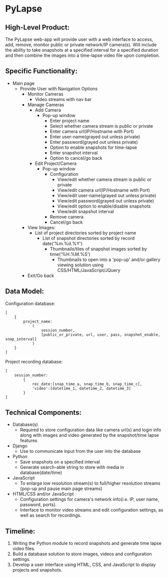 # PyLapse

## High-Level Product:
The PyLapse web-app will provide user with a web interface to access, add,
remove, monitor public or private network/IP camera(s). Will include the
ability to take snapshots at a specified interval for a specified duration
and then combine the images into a time-lapse video file upon completion.

## Specific Functionality:
+ Main page
  * Provide User with Navigation Options
    * Monitor Cameras
      * Video streams with nav bar
    * Manage Cameras
      * Add Camera
        * Pop-up window
          * Enter project name
          * Select whether camera stream is public or private
          * Enter camera url(IP/Hostname with Port)
          * Enter user-name(grayed out unless private)
          * Enter password(grayed out unless private)
          * Option to enable snapshots for time-lapse
          * Enter snapshot interval
          * Option to cancel/go back
      * Edit Project/Camera
        * Pop-up window
          * Configuration
            * View/edit whether camera stream is public or private
            * View/edit camera url(IP/Hostname with Port)
            * View/edit user-name(grayed out unless private)
            * View/edit password(grayed out unless private)
            * View/edit option to enable/disable snapshots
            * View/edit snapshot interval
          * Remove camera
          * Cancel/go back
    * View Images:
      * List of project directories sorted by project name
        * List of snapshot directories sorted by record date('%m.%d.%Y')
          * Thumbnails/tiles of snapshot images sorted by time('%H.%M.%S')
            * Thumbnails to open into a 'pop-up' and/or gallery viewing solution using CSS/HTML/JavaScript/JQuery
    * Exit/Go back

## Data Model:
Configuration database:
```
[
    {
        project_name:
            (
                session_number,
                [public_or_private, url, user, pass, snapshot_enable, snap_interval]
            )
    }
]
```
Project recording database:
```
[
    session_number:
        {
            rec_date:[snap_time_a, snap_time_b, snap_time_c],
            'video':[datetime_1, datetime_2, datetime_3]
        }
]
```

## Technical Components:
+ Database(s)
  * Required to store configuration data like camera url(s) and login info along with images and video generated by the snapshot/time lapse features
+ Django
  * Use to communicate input from the user into the database
+ Python
  * Save snapshots on a specified interval
  * Generate search-able string to store with media in database(date/time)
+ JavaScript
  * To enlarge low resolution stream(s) to full/higher resolution streams (pop-up and pause main page streams)
+ HTML/CSS and/or JavaScript
  * Configuration settings for camera's network info(i.e. IP, user name, password, ports).
  * Interface to monitor video streams and edit configuration settings, as well as search for recordings.

## Timeline:
1. Writing the Python module to record snapshots and generate time lapse video files.
1. Build a database solution to store images, videos and configuration settings.
1. Develop a user interface using HTML, CSS, and JavaScript to display projects and snapshots.
